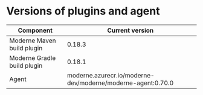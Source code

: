 # Versions of plugins and agent

| Component                   | Current version                                             |
| --------------------------- |-------------------------------------------------------------|
| Moderne Maven build plugin  | 0.18.3                                                      |
| Moderne Gradle build plugin | 0.18.1                                                      |
| Agent                       | moderne.azurecr.io/moderne-dev/moderne/moderne-agent:0.70.0 |

